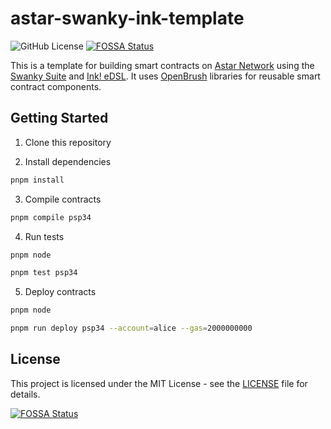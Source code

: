 # astar-swanky-ink-template

![GitHub License](https://img.shields.io/github/license/desoul-labs/astar-swanky-ink-template)
[![FOSSA Status](https://app.fossa.com/api/projects/git%2Bgithub.com%2Fdesoul-labs%2Fastar-swanky-ink-template.svg?type=shield)](https://app.fossa.com/projects/git%2Bgithub.com%2Fdesoul-labs%2Fastar-swanky-ink-template?ref=badge_shield)

This is a template for building smart contracts on [Astar Network](https://astar.network/) using the [Swanky Suite](https://docs.astar.network/docs/build/wasm/swanky/) and [Ink! eDSL](https://use.ink/). It uses [OpenBrush](https://openbrush.io/) libraries for reusable smart contract components.

## Getting Started

1. Clone this repository

2. Install dependencies

```bash
pnpm install
```

3. Compile contracts

```bash
pnpm compile psp34
```

4. Run tests

```bash
pnpm node

pnpm test psp34
```

5. Deploy contracts

```bash
pnpm node

pnpm run deploy psp34 --account=alice --gas=2000000000
```

## License

This project is licensed under the MIT License - see the [LICENSE](LICENSE) file for details.

[![FOSSA Status](https://app.fossa.com/api/projects/git%2Bgithub.com%2Fdesoul-labs%2Fastar-swanky-ink-template.svg?type=large)](https://app.fossa.com/projects/git%2Bgithub.com%2Fdesoul-labs%2Fastar-swanky-ink-template?ref=badge_large)